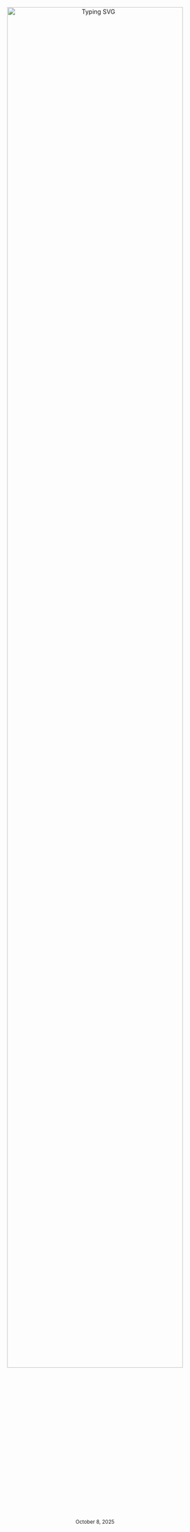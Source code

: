 <div align="center">
    <a href="#"><img src="https://readme-typing-svg.herokuapp.com?font=Roboto+Mono&weight=600&size=22&pause=500&color=FFFFFF&center=true&vCenter=true&width=600&lines=Hello%2C%20I%20am%20Elsy%20CHARLES" alt="Typing SVG" width="90%"/></a>
</div>

<div align="center">
<sub>October 8, 2025</sub>
</div>
